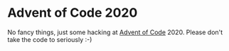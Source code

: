 # Advent of Code 2020

No fancy things, just some hacking at [Advent of Code](https://adventofcode.com/) 2020. Please
don't take the code to seriously :-)

